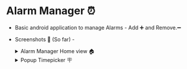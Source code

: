# Alarm Manager ⏰
- Basic android application to manage Alarms - Add ➕ and Remove.➖
- Screenshots 📸 (So far) -
   <details>
    <summary>Alarm Manager Home view 🏠</summary>
  
    <img alt="Alarm Manager Home view" margin="0 auto" width="30%" height="auto" src="./screenshot/Alarm_ss.png"/>
  </details>

  <details>
    <summary>Popup Timepicker 🪧 </summary>
  
    <img alt="Popup Timepicker" margin="0 auto" width="30%" height="auto" src="./screenshot/alarm_ss_popup_timepicker.png"/>
  </details>
